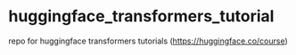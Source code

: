 # huggingface_transformers_tutorial
repo for huggingface transformers tutorials (https://huggingface.co/course)
